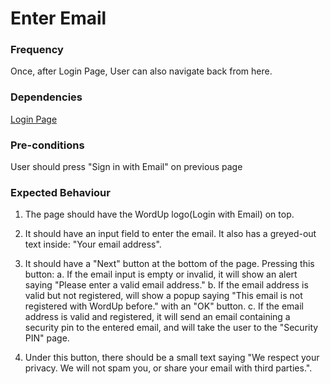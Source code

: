 # Enter Email



### Frequency

Once, after Login Page, User can also navigate back from here.

### Dependencies

[Login Page](LoginPage.md)

### Pre-conditions

User should press "Sign in with Email" on previous page

### Expected Behaviour

1. The page should have the WordUp logo(Login with Email) on top.

2. It should have an input field to enter the email. It also has a greyed-out text inside: "Your email address".

3. It should have a "Next" button at the bottom of the page. Pressing this button:
a. If the email input is empty or invalid, it will show an alert saying "Please enter a valid email address."
b. If the email address is valid but not registered, will show a popup saying "This email is not registered with WordUp before." with an "OK" button.
c. If the email address is valid and registered, it will send an email containing a security pin to the entered email, and will take the user to the "Security PIN" page.

4. Under this button, there should be a small text saying "We respect your privacy. We will not spam you, or share your email with third parties.".

